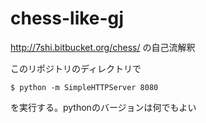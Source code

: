 chess-like-gj
=============

http://7shi.bitbucket.org/chess/ の自己流解釈

このリポジトリのディレクトリで

```
$ python -m SimpleHTTPServer 8080
```

を実行する。pythonのバージョンは何でもよい
